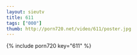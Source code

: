 ```yaml
--- 
layout: sieutv
title: 611
tags: ["000"]
thumb: http://porn720.net/video/611/poster.jpg
---
```

{% include porn720 key="611" %} 
